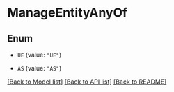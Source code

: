 # ManageEntityAnyOf

## Enum


* `UE` (value: `"UE"`)

* `AS` (value: `"AS"`)


[[Back to Model list]](../README.md#documentation-for-models) [[Back to API list]](../README.md#documentation-for-api-endpoints) [[Back to README]](../README.md)


